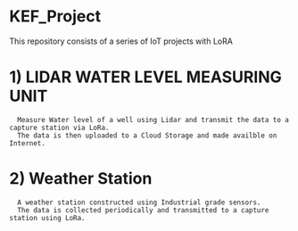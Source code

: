 # KEF_Project
This repository consists of a series of IoT projects with LoRA

# 1) LIDAR WATER LEVEL MEASURING UNIT
      Measure Water level of a well using Lidar and transmit the data to a capture station via LoRa.
      The data is then uploaded to a Cloud Storage and made availble on Internet.
     
# 2) Weather Station 
      A weather station constructed using Industrial grade sensors. 
      The data is collected periodically and transmitted to a capture station using LoRa.
      
      
